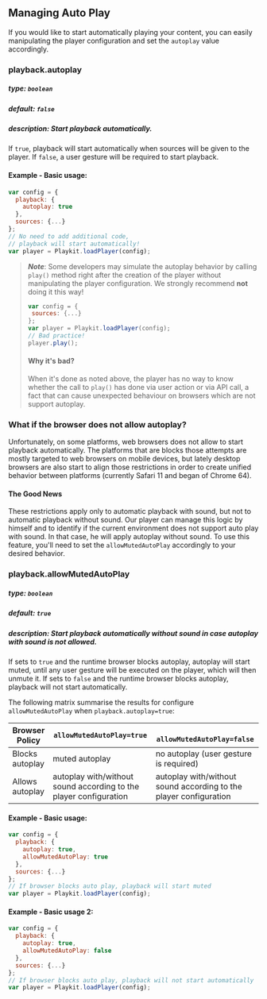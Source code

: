 ## Managing Auto Play
If you would like to start automatically playing your content, you can easily manipulating the player configuration and set the `autoplay` value accordingly.

### playback.autoplay
##### type: `boolean`
##### default: `false`
##### description: Start playback automatically.
If `true`, playback will start automatically when sources will be given to the player. If `false`, a user gesture will be required to start playback.
#### Example - Basic usage:
```js
var config = {
  playback: {
    autoplay: true
  },
  sources: {...}
};
// No need to add additional code, 
// playback will start automatically!
var player = Playkit.loadPlayer(config);
```

>**_Note_**:
> Some developers may 
> simulate the autoplay behavior by calling `play()` method right after the creation of the player without manipulating the player configuration. We strongly recommend **not** doing it this way!
>```js
>var config = {
>  sources: {...}
>};
>var player = Playkit.loadPlayer(config);
>// Bad practice!
>player.play(); 
>```
> #### Why it's bad?
> When it's done as noted above, the player has no way to know whether the call to `play()` has done via user action or via API call, a fact that can cause unexpected behaviour on browsers which are not support autoplay.
### What if the browser does not allow autoplay?
Unfortunately, on some platforms, web browsers does not allow to start playback automatically.
The platforms that are blocks those attempts are mostly targeted to web browsers on mobile devices, but lately desktop browsers
 are also start to align those restrictions in order to create unified behavior between platforms (currently Safari 11 and began of Chrome 64).
 #### The Good News
These restrictions apply only to automatic playback with sound, but not to automatic playback without sound.
Our player can manage this logic by himself and to identify if the current environment does not support auto play with sound. In that case, he will apply autoplay without sound.
To use this feature, you'll need to set the `allowMutedAutoPlay` accordingly to your desired behavior.
 ### playback.allowMutedAutoPlay
 ##### type: `boolean`
 ##### default: `true`
 ##### description: Start playback automatically without sound in case autoplay with sound is not allowed.
 If sets to `true` and the runtime browser blocks autoplay, 
 autoplay will start muted, until any user gesture 
 will be executed on the player, which will then unmute it. If sets to `false` and the runtime browser blocks autoplay, playback will not start automatically.
 
 The following matrix summarise the results for configure `allowMutedAutoPlay` when `playback.autoplay=true`:

| Browser Policy          | `allowMutedAutoPlay=true` |` allowMutedAutoPlay=false`
| ----------------- | ----------------- | ------ |
| Blocks autoplay  | muted autoplay | no autoplay (user gesture is required) |
| Allows autoplay  | autoplay with/without sound according to the player configuration | autoplay with/without sound according to the player configuration

#### Example - Basic usage:
```js
var config = {
  playback: {
    autoplay: true,
    allowMutedAutoPlay: true
  },
  sources: {...}
};
// If browser blocks auto play, playback will start muted
var player = Playkit.loadPlayer(config);
```

#### Example - Basic usage 2:
```js
var config = {
  playback: {
    autoplay: true,
    allowMutedAutoPlay: false
  },
  sources: {...}
};
// If browser blocks auto play, playback will not start automatically
var player = Playkit.loadPlayer(config);
```

